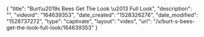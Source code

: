 {
    "title": "Burt\u2019s Bees Get The Look \u2013 Full Look",
    "description": "",
    "videoid": "164639353",
    "date_created": "1528326276",
    "date_modified": "1528737272",
    "type": "captivate",
    "layout": "video",
    "url": "\/v\/burt-s-bees-get-the-look-full-look\/164639353"
}
